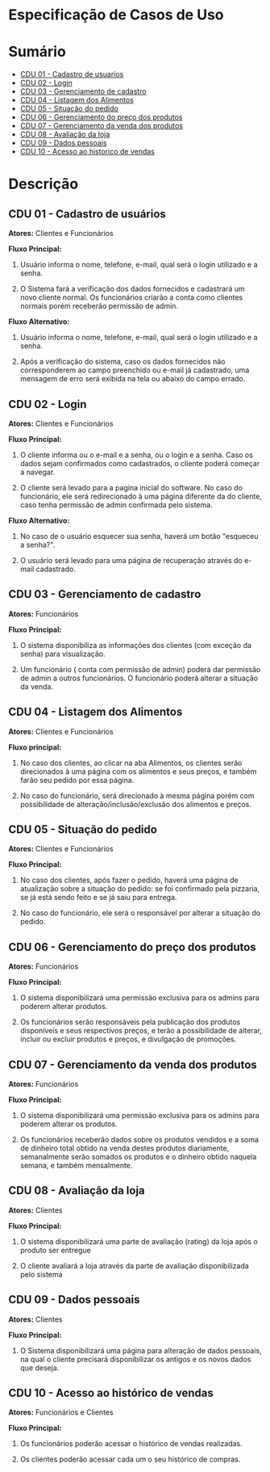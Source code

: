 # Especificação de Casos de Uso

# Sumário
- [CDU 01 - Cadastro de usuarios](#cdu-01---cadastro-de-usuário)
- [CDU 02 - Login](#cdu-02---login)
- [CDU 03 - Gerenciamento de cadastro](#cdu-03---gerenciamento-de-cadastro)
- [CDU 04 - Listagem dos Alimentos](#cdu-04---listagem-dos-alimentos)
- [CDU 05 - Situação do pedido](#cdu-05---situação-do-pedido)
- [CDU 06 - Gerenciamento do preço dos produtos](#cdu-06---gerenciamento-do-preço-dos-produtos)
- [CDU 07 - Gerenciamento da venda dos produtos](#cdu-02---gerenciamento-da-venda-dos-produtos)
- [CDU 08 - Avaliação da loja](#cdu-08---avaliação-da-loja)
- [CDU 09 - Dados pessoais](#cdu-09---dados-pessoais)
- [CDU 10 - Acesso ao historico de vendas](#cdu-02---acesso-ao-histórico-de-vendas)

# Descrição
## CDU 01 - Cadastro de usuários
**Atores:** Clientes e Funcionários

**Fluxo Principal:**

1. Usuário informa o nome, telefone, e-mail, qual será o login utilizado e a senha.

2. O Sistema fará a verificação dos dados fornecidos  e  cadastrará um novo cliente normal. Os funcionários criarão a conta como clientes normais porém receberão permissão de admin. 

**Fluxo Alternativo:**

1. Usuário informa o nome, telefone, e-mail, qual será o login utilizado e a senha.

2. Após a verificação do sistema, caso os dados fornecidos não corresponderem ao campo preenchido ou  e-mail já cadastrado, uma mensagem de erro será exibida na tela ou abaixo do campo errado.

## CDU 02 - Login 

**Atores:** Clientes e Funcionários 

**Fluxo Principal:**

1. O cliente informa ou o e-mail e a senha, ou o login e a senha. Caso os dados sejam confirmados como cadastrados, o cliente poderá começar a navegar. 

2. O cliente será levado para a pagina inicial do software. No caso do funcionário, ele será redirecionado à uma página diferente da do cliente, caso tenha permissão de admin confirmada pelo sistema. 

**Fluxo Alternativo:**
1. No caso de o usuário esquecer sua senha, haverá um botão "esqueceu a senha?". 

2. O usuário será levado para uma página de recuperação através do e-mail cadastrado.

## CDU 03 - Gerenciamento de cadastro 

**Atores:** Funcionários
 
**Fluxo Principal:** 
1. O sistema disponibiliza as informações dos clientes (com exceção da senha) para visualização. 

2. Um funcionário ( conta com permissão de admin) poderá dar permissão de admin a outros funcionários. O funcionário poderá alterar a situação da venda.

## CDU 04 - Listagem dos Alimentos 

**Atores:** Clientes e Funcionários 

**Fluxo principal:** 

1. No caso dos clientes, ao clicar na aba Alimentos, os clientes serão direcionados à uma página com os alimentos e seus preços, e também farão seu pedido por essa página. 

2. No caso do funcionário, será direcionado à mesma página porém com possibilidade de alteração/inclusão/exclusão dos alimentos e preços.

## CDU 05 - Situação do pedido 

**Atores:** Clientes e Funcionários 

**Fluxo Principal:** 
1. No caso dos clientes, após fazer o pedido, haverá uma página de atualização sobre a situação do pedido: se foi confirmado pela pizzaria, se já está sendo feito e se já saiu para entrega. 

2. No caso do funcionário, ele será o responsável por alterar a situação do pedido.

## CDU 06 - Gerenciamento do preço dos produtos 

**Atores:** Funcionários 

**Fluxo Principal:**

1. O sistema disponibilizará uma permissão exclusiva para os admins para poderem alterar produtos. 

2. Os funcionários serão responsáveis pela publicação dos produtos disponíveis e seus respectivos preços, e terão a possibilidade de alterar, incluir ou excluir produtos e preços, e divulgação de promoções.

## CDU 07 - Gerenciamento da venda dos produtos 

**Atores:** Funcionários 

**Fluxo Principal:**

1. O sistema disponibilizará uma permissão exclusiva para os admins para poderem alterar os produtos. 


2. Os funcionários receberão dados sobre os produtos vendidos e a soma de dinheiro total obtido na venda destes produtos diariamente, semanalmente serão somados os produtos e o dinheiro obtido naquela semana, e também mensalmente.

## CDU 08 - Avaliação da loja

**Atores:** Clientes 

**Fluxo Principal:** 

1. O sistema disponibilizará uma parte de avaliação (rating) da loja após o produto ser entregue

2. O cliente avaliará a loja através da parte de avaliação disponibilizada pelo sistema

## CDU 09 - Dados pessoais

**Atores:** Clientes

**Fluxo Principal:** 

1. O Sistema disponibilizará uma página para alteração de dados pessoais, na qual o cliente precisará disponibilizar os antigos e os novos dados que deseja.

## CDU 10 - Acesso ao histórico de vendas

**Atores:** Funcionários e Clientes

**Fluxo Principal:** 

1. Os funcionários poderão acessar o histórico de vendas realizadas.

2. Os clientes poderão acessar cada um o seu histórico de compras.
